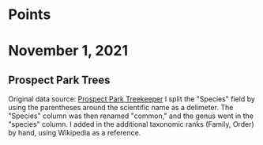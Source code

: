 # Points
# November 1, 2021

## Prospect Park Trees

Original data source: [Prospect Park Treekeeper](https://prospectparkny.treekeepersoftware.com/index.cfm?deviceWidth=1680)
I split the "Species" field by using the parentheses around the scientific name as a delimeter. The "Species" column was then renamed "common," and the genus went in the "species" column. I added in the additional taxonomic ranks (Family, Order) by hand, using Wikipedia as a reference.


